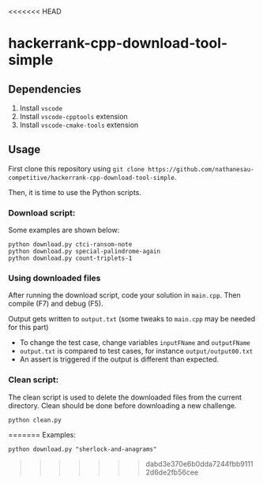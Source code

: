 <<<<<<< HEAD
# hackerrank-cpp-download-tool-simple

## Dependencies

1. Install ``vscode``
2. Install ``vscode-cpptools`` extension
3. Install ``vscode-cmake-tools`` extension

## Usage

First clone this repository using ``git clone https://github.com/nathanesau-competitive/hackerrank-cpp-download-tool-simple``.

Then, it is time to use the Python scripts.

### Download script:

Some examples are shown below:

    python download.py ctci-ransom-note
    python download.py special-palindrome-again
    python download.py count-triplets-1

### Using downloaded files

After running the download script, code your solution in ``main.cpp``. Then compile (F7) and debug (F5).

Output gets written to ``output.txt`` (some tweaks to ``main.cpp`` may be needed for this part)

* To change the test case, change variables ``inputFName`` and ``outputFName``
* ``output.txt`` is compared to test cases, for instance ``output/output00.txt``
* An assert is triggered if the output is different than expected.

### Clean script:

The clean script is used to delete the downloaded files from the current directory. Clean should be done before downloading a new challenge.

    python clean.py
=======
Examples:

    python download.py "sherlock-and-anagrams"
>>>>>>> dabd3e370e6b0dda7244fbb91112d6de2fb56cee
